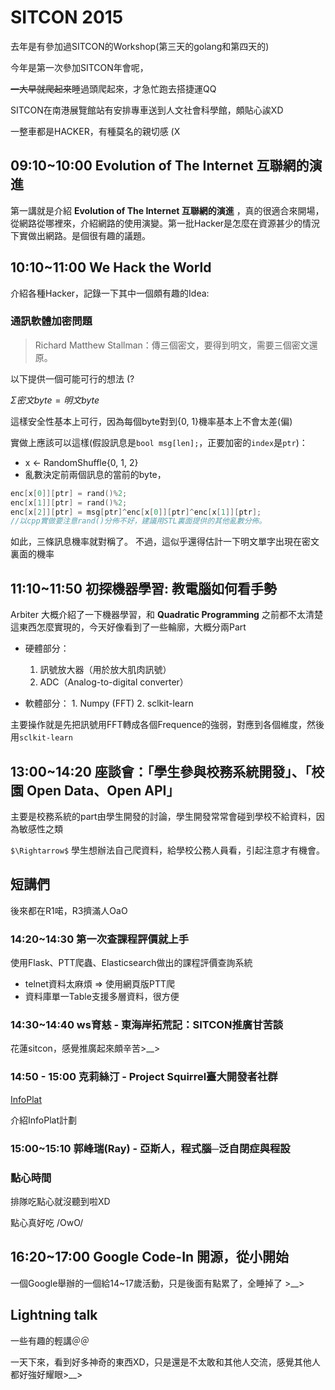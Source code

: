 # SITCON 2015

去年是有參加過SITCON的Workshop(第三天的golang和第四天的)

今年是第一次參加SITCON年會呢，

~~一大早就爬起來~~睡過頭爬起來，才急忙跑去搭捷運QQ

SITCON在南港展覽館站有安排專車送到人文社會科學館，頗貼心誒XD

一整車都是HACKER，有種莫名的親切感 (X

## 09:10~10:00 Evolution of The Internet 互聯網的演進

第一講就是介紹 **Evolution of The Internet 互聯網的演進** ，真的很適合來開場，從網路從哪裡來，介紹網路的使用演變。第一批Hacker是怎麼在資源甚少的情況下實做出網路。是個很有趣的議題。

## 10:10~11:00 We Hack the World

介紹各種Hacker，記錄一下其中一個頗有趣的Idea:

### 通訊軟體加密問題
		
>  Richard Matthew Stallman：傳三個密文，要得到明文，需要三個密文還原。

以下提供一個可能可行的想法 (?

$\Sigma 密文byte = 明文byte$

這樣安全性基本上可行，因為每個byte對到{0, 1}機率基本上不會太差(偏)

實做上應該可以這樣(假設訊息是`bool msg[len];`，正要加密的`index`是`ptr`)：

*  x $\leftarrow$ RandomShuffle{0, 1, 2}
* 亂數決定前兩個訊息的當前的byte，

```cpp
enc[x[0]][ptr] = rand()%2;  
enc[x[1]][ptr] = rand()%2;
enc[x[2]][ptr] = msg[ptr]^enc[x[0]][ptr]^enc[x[1]][ptr];
//以cpp實做要注意rand()分佈不好，建議用STL裏面提供的其他亂數分佈。
```

如此，三條訊息機率就對稱了。
不過，這似乎還得估計一下明文單字出現在密文裏面的機率

## 11:10~11:50 初探機器學習: 教電腦如何看手勢

Arbiter 大概介紹了一下機器學習，和 **Quadratic Programming**
之前都不太清楚這東西怎麼實現的，今天好像看到了一些輪廓，大概分兩Part

* 硬體部分：
    1. 訊號放大器（用於放大肌肉訊號）
    2. ADC（Analog-to-digital converter）
    
* 軟體部分：
		1. Numpy (FFT)
    2. sclkit-learn
    
主要操作就是先把訊號用FFT轉成各個Frequence的強弱，對應到各個維度，然後用`sclkit-learn`

## 13:00~14:20 座談會：「學生參與校務系統開發」、「校園 Open Data、Open API」

主要是校務系統的part由學生開發的討論，學生開發常常會碰到學校不給資料，因為敏感性之類

`$\Rightarrow$` 學生想辦法自己爬資料，給學校公務人員看，引起注意才有機會。

## 短講們

後來都在R1喏，R3擠滿人OaO

### 14:20~14:30 第一次查課程評價就上手

使用Flask、PTT爬蟲、Elasticsearch做出的課程評價查詢系統

* telnet資料太麻煩 $\Rightarrow$ 使用網頁版PTT爬
* 資料庫單一Table支援多層資料，很方便

### 14:30~14:40 ws育慈 - 東海岸拓荒記：SITCON推廣甘苦談

花蓮sitcon，感覺推廣起來頗辛苦>__>

### 14:50 - 15:00 克莉絲汀 - Project Squirrel臺大開發者社群

[InfoPlat](http://infoplat.me/recruit/)

介紹InfoPlat計劃

### 15:00~15:10 郭峰瑞(Ray) - 亞斯人，程式腦─泛自閉症與程設

### 點心時間

排隊吃點心就沒聽到啦XD

點心真好吃 /OwO/

## 16:20~17:00 Google Code-In 開源，從小開始

一個Google舉辦的一個給14~17歲活動，只是後面有點累了，全睡掉了 >__>

## Lightning talk

一些有趣的輕講＠＠


一天下來，看到好多神奇的東西XD，只是還是不太敢和其他人交流，感覺其他人都好強好耀眼>__>